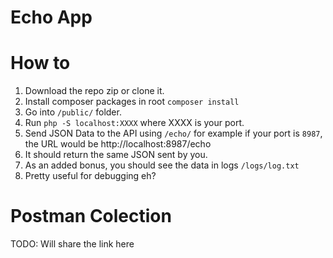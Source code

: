 # Echo App

# How to

1. Download the repo zip or clone it.
2. Install composer packages in root `composer install`
3. Go into `/public/` folder. 
4. Run `php -S localhost:XXXX`  where XXXX is your port.
5. Send JSON Data to the API using `/echo/` for example if your port is `8987`, the URL would be http://localhost:8987/echo
6. It should return the same JSON sent by you.
7. As an added bonus, you should see the data in logs `/logs/log.txt`
8. Pretty useful for debugging eh?

# Postman Colection 

TODO: Will share the link here
